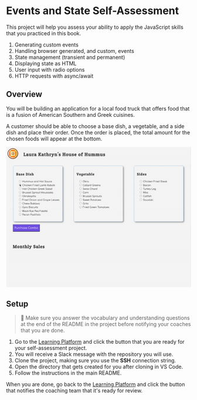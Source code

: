 # Events and State Self-Assessment

This project will help you assess your ability to apply the JavaScript skills that you practiced in this book.

1. Generating custom events
2. Handling browser generated, and custom, events
4. State management (transient and permanent)
5. Displaying state as HTML
6. User input with radio options
7. HTTP requests with async/await

## Overview

You will be building an application for a local food truck that offers food that is a fusion of American Southern and Greek cuisines.

A customer should be able to choose a base dish, a vegetable, and a side dish and place their order. Once the order is placed, the total amount for the chosen foods will appear at the bottom.

![](./images/book-4-assessment.gif)

## Setup

> 🧨 Make sure you answer the vocabulary and understanding questions at the end of the README in the project before notifying your coaches that you are done.

1. Go to the [Learning Platform](https://learning.nss.team) and click the button that you are ready for your self-assessment project.
2. You will receive a Slack message with the repository you will use.
3. Clone the project, making sure you use the **SSH** connection string.
4. Open the directory that gets created for you after cloning in VS Code.
5. Follow the instructions in the main README.

When you are done, go back to the [Learning Platform](https://learning.nss.team) and click the button that notifies the coaching team that it's ready for review.